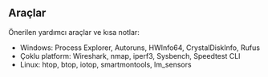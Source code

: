 ## Araçlar

Önerilen yardımcı araçlar ve kısa notlar:

- Windows: Process Explorer, Autoruns, HWInfo64, CrystalDiskInfo, Rufus
- Çoklu platform: Wireshark, nmap, iperf3, Sysbench, Speedtest CLI
- Linux: htop, btop, iotop, smartmontools, lm_sensors



